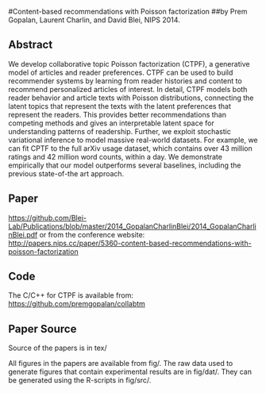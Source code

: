 #Content-based recommendations with Poisson factorization
##by Prem Gopalan, Laurent Charlin, and David Blei, NIPS 2014.

Abstract
--------

We develop collaborative topic Poisson factorization (CTPF), a
generative model of articles and reader preferences. CTPF can be used
to build recommender systems by learning from reader histories and
content to recommend personalized articles of interest.  In detail,
CTPF models both reader behavior and article texts with Poisson
distributions, connecting the latent topics that represent the texts
with the latent preferences that represent the readers.  This provides
better recommendations than competing methods and gives an
interpretable latent space for understanding patterns of readership.
Further, we exploit stochastic variational inference to model massive
real-world datasets. For example, we can fit CPTF to the full arXiv
usage dataset, which contains over 43 million ratings and 42 million
word counts, within a day.  We demonstrate empirically that our model
outperforms several baselines, including the previous state-of-the art
approach.


Paper
-----

https://github.com/Blei-Lab/Publications/blob/master/2014_GopalanCharlinBlei/2014_GopalanCharlinBlei.pdf
or from the conference website:
http://papers.nips.cc/paper/5360-content-based-recommendations-with-poisson-factorization

Code
----

The C/C++ for CTPF is available from:
https://github.com/premgopalan/collabtm

Paper Source
------------

Source of the papers is in tex/

All figures in the papers are available from fig/. The raw data used to
generate figures that contain experimental results are in fig/dat/. They
can be generated using the R-scripts in fig/src/.
